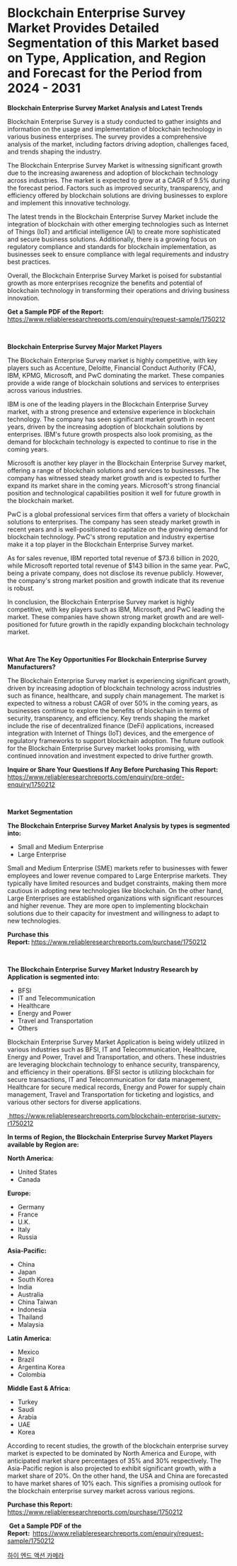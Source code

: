 <p><h1>Blockchain Enterprise Survey Market Provides Detailed Segmentation of this Market based on Type, Application, and Region and Forecast for the Period from 2024 - 2031</h1></p><p><strong>Blockchain Enterprise Survey Market Analysis and Latest Trends</strong></p>
<p><p>Blockchain Enterprise Survey is a study conducted to gather insights and information on the usage and implementation of blockchain technology in various business enterprises. The survey provides a comprehensive analysis of the market, including factors driving adoption, challenges faced, and trends shaping the industry.</p><p>The Blockchain Enterprise Survey Market is witnessing significant growth due to the increasing awareness and adoption of blockchain technology across industries. The market is expected to grow at a CAGR of 9.5% during the forecast period. Factors such as improved security, transparency, and efficiency offered by blockchain solutions are driving businesses to explore and implement this innovative technology.</p><p>The latest trends in the Blockchain Enterprise Survey Market include the integration of blockchain with other emerging technologies such as Internet of Things (IoT) and artificial intelligence (AI) to create more sophisticated and secure business solutions. Additionally, there is a growing focus on regulatory compliance and standards for blockchain implementation, as businesses seek to ensure compliance with legal requirements and industry best practices.</p><p>Overall, the Blockchain Enterprise Survey Market is poised for substantial growth as more enterprises recognize the benefits and potential of blockchain technology in transforming their operations and driving business innovation.</p></p>
<p><strong>Get a Sample PDF of the Report:&nbsp;</strong> <a href="https://www.reliableresearchreports.com/enquiry/request-sample/1750212">https://www.reliableresearchreports.com/enquiry/request-sample/1750212</a></p>
<p>&nbsp;</p>
<p><strong>Blockchain Enterprise Survey Major Market Players</strong></p>
<p><p>The Blockchain Enterprise Survey market is highly competitive, with key players such as Accenture, Deloitte, Financial Conduct Authority (FCA), IBM, KPMG, Microsoft, and PwC dominating the market. These companies provide a wide range of blockchain solutions and services to enterprises across various industries.</p><p>IBM is one of the leading players in the Blockchain Enterprise Survey market, with a strong presence and extensive experience in blockchain technology. The company has seen significant market growth in recent years, driven by the increasing adoption of blockchain solutions by enterprises. IBM's future growth prospects also look promising, as the demand for blockchain technology is expected to continue to rise in the coming years.</p><p>Microsoft is another key player in the Blockchain Enterprise Survey market, offering a range of blockchain solutions and services to businesses. The company has witnessed steady market growth and is expected to further expand its market share in the coming years. Microsoft's strong financial position and technological capabilities position it well for future growth in the blockchain market.</p><p>PwC is a global professional services firm that offers a variety of blockchain solutions to enterprises. The company has seen steady market growth in recent years and is well-positioned to capitalize on the growing demand for blockchain technology. PwC's strong reputation and industry expertise make it a top player in the Blockchain Enterprise Survey market.</p><p>As for sales revenue, IBM reported total revenue of $73.6 billion in 2020, while Microsoft reported total revenue of $143 billion in the same year. PwC, being a private company, does not disclose its revenue publicly. However, the company's strong market position and growth indicate that its revenue is robust.</p><p>In conclusion, the Blockchain Enterprise Survey market is highly competitive, with key players such as IBM, Microsoft, and PwC leading the market. These companies have shown strong market growth and are well-positioned for future growth in the rapidly expanding blockchain technology market.</p></p>
<p>&nbsp;</p>
<p><strong>What Are The Key Opportunities For Blockchain Enterprise Survey Manufacturers?</strong></p>
<p><p>The Blockchain Enterprise Survey market is experiencing significant growth, driven by increasing adoption of blockchain technology across industries such as finance, healthcare, and supply chain management. The market is expected to witness a robust CAGR of over 50% in the coming years, as businesses continue to explore the benefits of blockchain in terms of security, transparency, and efficiency. Key trends shaping the market include the rise of decentralized finance (DeFi) applications, increased integration with Internet of Things (IoT) devices, and the emergence of regulatory frameworks to support blockchain adoption. The future outlook for the Blockchain Enterprise Survey market looks promising, with continued innovation and investment expected to drive further growth.</p></p>
<p><strong>Inquire or Share Your Questions If Any Before Purchasing This Report:</strong> <a href="https://www.reliableresearchreports.com/enquiry/pre-order-enquiry/1750212">https://www.reliableresearchreports.com/enquiry/pre-order-enquiry/1750212</a></p>
<p>&nbsp;</p>
<p><strong>Market Segmentation</strong></p>
<p><strong>The Blockchain Enterprise Survey Market Analysis by types is segmented into:</strong></p>
<p><ul><li>Small and Medium Enterprise</li><li>Large Enterprise</li></ul></p>
<p><p>Small and Medium Enterprise (SME) markets refer to businesses with fewer employees and lower revenue compared to Large Enterprise markets. They typically have limited resources and budget constraints, making them more cautious in adopting new technologies like blockchain. On the other hand, Large Enterprises are established organizations with significant resources and higher revenue. They are more open to implementing blockchain solutions due to their capacity for investment and willingness to adapt to new technologies.</p></p>
<p><strong>Purchase this Report:&nbsp;</strong><a href="https://www.reliableresearchreports.com/purchase/1750212">https://www.reliableresearchreports.com/purchase/1750212</a></p>
<p>&nbsp;</p>
<p><strong>The Blockchain Enterprise Survey Market Industry Research by Application is segmented into:</strong></p>
<p><ul><li>BFSI</li><li>IT and Telecommunication</li><li>Healthcare</li><li>Energy and Power</li><li>Travel and Transportation</li><li>Others</li></ul></p>
<p><p>Blockchain Enterprise Survey Market Application is being widely utilized in various industries such as BFSI, IT and Telecommunication, Healthcare, Energy and Power, Travel and Transportation, and others. These industries are leveraging blockchain technology to enhance security, transparency, and efficiency in their operations. BFSI sector is utilizing blockchain for secure transactions, IT and Telecommunication for data management, Healthcare for secure medical records, Energy and Power for supply chain management, Travel and Transportation for ticketing and logistics, and various other sectors for diverse applications.</p></p>
<p><a href="https://www.reliableresearchreports.com/blockchain-enterprise-survey-r1750212">&nbsp;https://www.reliableresearchreports.com/blockchain-enterprise-survey-r1750212</a></p>
<p><strong>In terms of Region, the Blockchain Enterprise Survey Market Players available by Region are:</strong></p>
<p>
    <p> <strong> North America: </strong>
        <ul>
            <li>United States</li>
            <li>Canada</li>
        </ul>
        </p> 
    <p> <strong> Europe: </strong>
        <ul>
            <li>Germany</li>
            <li>France</li>
            <li>U.K.</li>
            <li>Italy</li>
            <li>Russia</li>
        </ul>
        </p> 
    <p> <strong> Asia-Pacific: </strong>
        <ul>
            <li>China</li>
            <li>Japan</li>
            <li>South Korea</li>
            <li>India</li>
            <li>Australia</li>
            <li>China Taiwan</li>
            <li>Indonesia</li>
            <li>Thailand</li>
            <li>Malaysia</li>
        </ul>
        </p> 
    <p> <strong> Latin America: </strong>
        <ul>
            <li>Mexico</li>
            <li>Brazil</li>
            <li>Argentina Korea</li>
            <li>Colombia</li>
        </ul>
        </p> 
    <p> <strong> Middle East & Africa: </strong>
        <ul>
            <li>Turkey</li>
            <li>Saudi</li>
            <li>Arabia</li>
            <li>UAE</li>
            <li>Korea</li>
        </ul>
    </p>
    </p>
<p><p>According to recent studies, the growth of the blockchain enterprise survey market is expected to be dominated by North America and Europe, with anticipated market share percentages of 35% and 30% respectively. The Asia-Pacific region is also projected to exhibit significant growth, with a market share of 20%. On the other hand, the USA and China are forecasted to have market shares of 10% each. This signifies a promising outlook for the blockchain enterprise survey market across various regions.</p></p>
<p><strong>Purchase this Report: </strong><a href="https://www.reliableresearchreports.com/purchase/1750212">https://www.reliableresearchreports.com/purchase/1750212</a></p>
<p>&nbsp;<strong>Get a Sample PDF of the Report:&nbsp;&nbsp;</strong><a href="https://www.reliableresearchreports.com/enquiry/request-sample/1750212">https://www.reliableresearchreports.com/enquiry/request-sample/1750212</a></p>
<p><strong></strong></p>
<p><p><a href="https://github.com/sougarounis/Market-Research-Report-List-3/blob/main/577493058934.md">하이 엔드 액션 카메라</a></p></p>